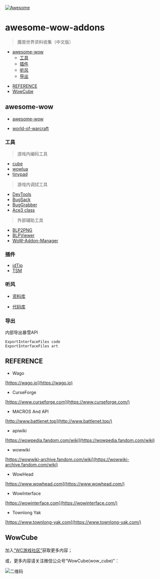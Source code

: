 [![Awesome](https://awesome.re/badge-flat.svg)](https://awesome.re)

# awesome-wow-addons

> 魔兽世界资料收集（中文版）

- [awesome-wow](#awesome-wow)
    - [工具](#工具)
    - [插件](#插件)
    - [听风](#听风)
    - [导出](#导出) 
* [REFERENCE](#REFERENCE)
* [WowCube](#WowCube)



## awesome-wow

- [awesome-wow](https://github.com/JuanjoSalvador/awesome-wow)

- [world-of-warcraft](https://github.com/usiege/World-Of-Warcraft)

### 工具

> 游戏内编码工具

- [cube](./tools/Cube)
- [wowlua](./tools/WowLua)
- [tinypad](./tools/TinyPad)

> 游戏内调拭工具

- [DevTools](./tools/DevTools)
- [BugSack](./tools/BugSack)
- [BugGrabber](./tools/BugGrabber)
- [Ace3 class](https://wow.gamepedia.com/WelcomeHome_-_Your_first_Ace3_Addon)

> 外部辅助工具

- [BLP2PNG](https://www.wowinterface.com/downloads/info6127-BLP2PNG.html)
- [BLPViewer](https://www.wowinterface.com/downloads/info16700-BLPView.html)
- [WoW-Addon-Manager](https://github.com/Lund259/WoW-Addon-Manager)

### 插件

- [idTip](./tools/idTip)
- [TSM](https://www.tradeskillmaster.com)


### 听风

- [资料库](https://github.com/usiege/publisher)

- [代码库](https://github.com/usiege/TingFeng)

### 导出

内部导出暴雪API

```
ExportInterfaceFiles code 
ExportInterfaceFiles art
```

## REFERENCE

- Wago

[https://wago.io](https://wago.io)

- CurseForge

[https://www.curseforge.com](https://www.curseforge.com/)

- MACROS And API

[http://www.battlenet.top](http://www.battlenet.top/)

- apiwiki

[https://wowpedia.fandom.com/wiki](https://wowpedia.fandom.com/wiki)

- wowwiki

[https://wowwiki-archive.fandom.com/wiki](https://wowwiki-archive.fandom.com/wiki)

- WowHead 

[https://www.wowhead.com](https://www.wowhead.com/)

- WowInterface 

[https://wowinterface.com](https://wowinterface.com/)

- Townlong Yak 

[https://www.townlong-yak.com](https://www.townlong-yak.com/)


## WowCube

加入[“WC游戏社区”](https://www.kookapp.cn/app/invite/EGosAW)获取更多内容；

或，更多内容请关注微信公众号“WowCube(wow_cube)”：

![二维码](./wecode.png)




